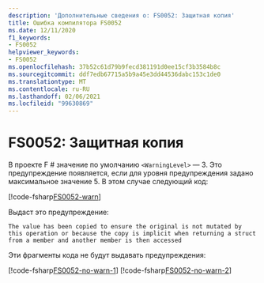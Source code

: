 ```yaml
---
description: 'Дополнительные сведения о: FS0052: Защитная копия'
title: Ошибка компилятора FS0052
ms.date: 12/11/2020
f1_keywords:
- FS0052
helpviewer_keywords:
- FS0052
ms.openlocfilehash: 37b52c61d79b9fecd381191d0ee15cf3b3584b8c
ms.sourcegitcommit: ddf7edb67715a5b9a45e3dd44536dabc153c1de0
ms.translationtype: MT
ms.contentlocale: ru-RU
ms.lasthandoff: 02/06/2021
ms.locfileid: "99630869"
---
```

# <a name="fs0052-defensive-copy"></a>FS0052: Защитная копия

В проекте F # значение по умолчанию `<WarningLevel>` — 3. Это предупреждение появляется, если для уровня предупреждения задано максимальное значение 5. В этом случае следующий код:

[!code-fsharp[FS0052-warn](~/samples/snippets/fsharp/compiler-messages/fs0052.fsx#L2)]

Выдаст это предупреждение:

```text
The value has been copied to ensure the original is not mutated by this operation or because the copy is implicit when returning a struct from a member and another member is then accessed
```

Эти фрагменты кода не будут выдавать предупреждения:

[!code-fsharp[FS0052-no-warn-1](~/samples/snippets/fsharp/compiler-messages/fs0052.fsx#L5-L6)]
[!code-fsharp[FS0052-no-warn-2](~/samples/snippets/fsharp/compiler-messages/fs0052.fsx#L9)]
